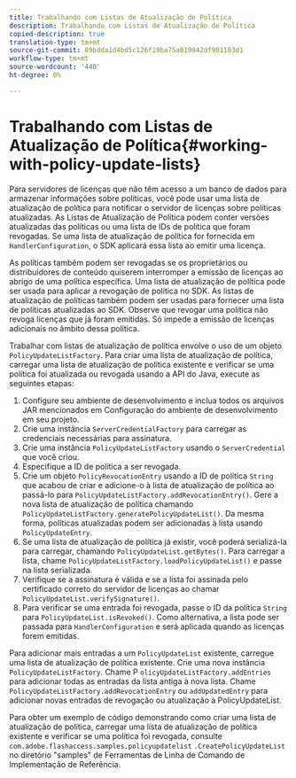 ```yaml
---
title: Trabalhando com Listas de Atualização de Política
description: Trabalhando com Listas de Atualização de Política
copied-description: true
translation-type: tm+mt
source-git-commit: 89bdda1d4bd5c126f19ba75a819942df901183d1
workflow-type: tm+mt
source-wordcount: '440'
ht-degree: 0%

---
```



# Trabalhando com Listas de Atualização de Política{#working-with-policy-update-lists}

Para servidores de licenças que não têm acesso a um banco de dados para armazenar informações sobre políticas, você pode usar uma lista de atualização de política para notificar o servidor de licenças sobre políticas atualizadas. As Listas de Atualização de Política podem conter versões atualizadas das políticas ou uma lista de IDs de política que foram revogadas. Se uma lista de atualização de política for fornecida em `HandlerConfiguration`, o SDK aplicará essa lista ao emitir uma licença.

As políticas também podem ser revogadas se os proprietários ou distribuidores de conteúdo quiserem interromper a emissão de licenças ao abrigo de uma política específica. Uma lista de atualização de política pode ser usada para aplicar a revogação de política no SDK. As listas de atualização de políticas também podem ser usadas para fornecer uma lista de políticas atualizadas ao SDK. Observe que revogar uma política não revoga licenças que já foram emitidas. Só impede a emissão de licenças adicionais no âmbito dessa política.

Trabalhar com listas de atualização de política envolve o uso de um objeto `PolicyUpdateListFactory`. Para criar uma lista de atualização de política, carregar uma lista de atualização de política existente e verificar se uma política foi atualizada ou revogada usando a API do Java, execute as seguintes etapas:

1. Configure seu ambiente de desenvolvimento e inclua todos os arquivos JAR mencionados em Configuração do ambiente de desenvolvimento em seu projeto.
1. Crie uma instância `ServerCredentialFactory` para carregar as credenciais necessárias para assinatura.
1. Crie uma instância `PolicyUpdateListFactory` usando o `ServerCredential` que você criou.
1. Especifique a ID de política a ser revogada.
1. Crie um objeto `PolicyRevocationEntry` usando a ID de política `String` que acabou de criar e adicione-o à lista de atualização de política ao passá-lo para `PolicyUpdateListFactory.addRevocationEntry()`. Gere a nova lista de atualização de política chamando `PolicyUpdateListFactory.generatePolicyUpdateList()`. Da mesma forma, políticas atualizadas podem ser adicionadas à lista usando `PolicyUpdateEntry`.
1. Se uma lista de atualização de política já existir, você poderá serializá-la para carregar, chamando `PolicyUpdateList.getBytes()`. Para carregar a lista, chame `PolicyUpdateListFactory.loadPolicyUpdateList()` e passe na lista serializada.
1. Verifique se a assinatura é válida e se a lista foi assinada pelo certificado correto do servidor de licenças ao chamar `PolicyUpdateList.verifySignature()`.
1. Para verificar se uma entrada foi revogada, passe o ID da política `String` para `PolicyUpdateList.isRevoked()`. Como alternativa, a lista pode ser passada para `HandlerConfiguration` e será aplicada quando as licenças forem emitidas.

Para adicionar mais entradas a um `PolicyUpdateList` existente, carregue uma lista de atualização de política existente. Crie uma nova instância `PolicyUpdateListFactory`. Chame P `olicyUpdateListFactory.addEntries` para adicionar todas as entradas da lista antiga à nova lista. Chame `PolicyUpdateListFactory.addRevocationEntry` ou `addUpdatedEntry` para adicionar novas entradas de revogação ou atualização à PolicyUpdateList.

Para obter um exemplo de código demonstrando como criar uma lista de atualização de política, carregar uma lista de atualização de política existente e verificar se uma política foi revogada, consulte `com.adobe.flashaccess.samples.policyupdatelist` `.CreatePolicyUpdateList` no diretório &quot;samples&quot; de Ferramentas de Linha de Comando de Implementação de Referência.
